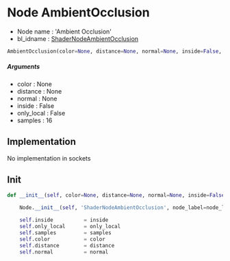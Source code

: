 # Node AmbientOcclusion

- Node name : 'Ambient Occlusion'
- bl_idname : [ShaderNodeAmbientOcclusion](https://docs.blender.org/api/current/bpy.types.ShaderNodeAmbientOcclusion.html)


``` python
AmbientOcclusion(color=None, distance=None, normal=None, inside=False, only_local=False, samples=16, node_label=None, node_color=None, **kwargs)
```
##### Arguments

- color : None
- distance : None
- normal : None
- inside : False
- only_local : False
- samples : 16

## Implementation

No implementation in sockets

## Init

``` python
def __init__(self, color=None, distance=None, normal=None, inside=False, only_local=False, samples=16, node_label=None, node_color=None, **kwargs):

    Node.__init__(self, 'ShaderNodeAmbientOcclusion', node_label=node_label, node_color=node_color, **kwargs)

    self.inside          = inside
    self.only_local      = only_local
    self.samples         = samples
    self.color           = color
    self.distance        = distance
    self.normal          = normal
```
